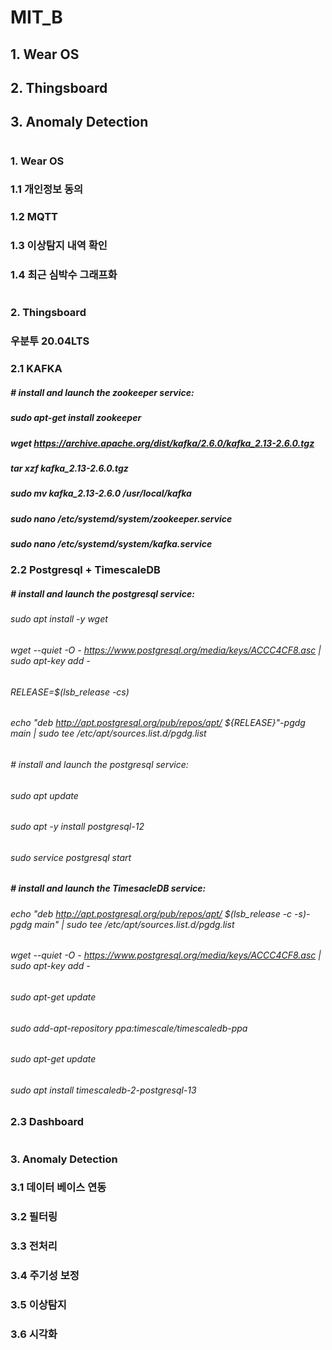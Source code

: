 # MIT_B
## 1. Wear OS
## 2. Thingsboard
## 3. Anomaly Detection
#
### 1. Wear OS
### 1.1 개인정보 동의
### 1.2 MQTT
### 1.3 이상탐지 내역 확인
### 1.4 최근 심박수 그래프화
#
### 2. Thingsboard
### 우분투 20.04LTS

### 2.1 KAFKA
##### # install and launch the zookeeper service:
##### sudo apt-get install zookeeper
##### wget https://archive.apache.org/dist/kafka/2.6.0/kafka_2.13-2.6.0.tgz
##### tar xzf kafka_2.13-2.6.0.tgz
##### sudo mv kafka_2.13-2.6.0 /usr/local/kafka
##### sudo nano /etc/systemd/system/zookeeper.service
##### sudo nano /etc/systemd/system/kafka.service

### 2.2 Postgresql + TimescaleDB
##### # install and launch the postgresql service:
###### sudo apt install -y wget
###### wget --quiet -O - https://www.postgresql.org/media/keys/ACCC4CF8.asc | sudo apt-key add -
###### RELEASE=$(lsb_release -cs)
###### echo "deb http://apt.postgresql.org/pub/repos/apt/ ${RELEASE}"-pgdg main | sudo tee  /etc/apt/sources.list.d/pgdg.list
###### # install and launch the postgresql service:
###### sudo apt update
###### sudo apt -y install postgresql-12
###### sudo service postgresql start
##### # install and launch the TimesacleDB service:
###### echo "deb http://apt.postgresql.org/pub/repos/apt/ $(lsb_release -c -s)-pgdg main" | sudo tee /etc/apt/sources.list.d/pgdg.list
###### wget --quiet -O - https://www.postgresql.org/media/keys/ACCC4CF8.asc | sudo apt-key add -
###### sudo apt-get update
###### sudo add-apt-repository ppa:timescale/timescaledb-ppa
###### sudo apt-get update
###### sudo apt install timescaledb-2-postgresql-13

### 2.3 Dashboard

#
### 3. Anomaly Detection
### 3.1 데이터 베이스 연동
### 3.2 필터링
### 3.3 전처리
### 3.4 주기성 보정
### 3.5 이상탐지 
### 3.6 시각화
